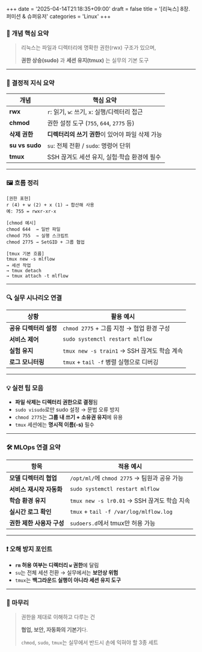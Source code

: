 +++
date = '2025-04-14T21:18:35+09:00'
draft = false
title = '[리눅스] 8장. 퍼미션 & 슈퍼유저'
categories = 'Linux'
+++

### 📌 개념 핵심 요약

> 리눅스는 파일과 디렉터리에 명확한 권한(rwx) 구조가 있으며,
> 
> 
> **권한 상승(sudo)** 과 **세션 유지(tmux)** 는 실무의 기본 도구
> 

---

### 🧠 결정적 지식 요약

| 개념 | 핵심 요약 |
| --- | --- |
| **rwx** | `r`: 읽기, `w`: 쓰기, `x`: 실행/디렉터리 접근 |
| **chmod** | 권한 설정 도구 (`755`, `644`, `2775` 등) |
| **삭제 권한** | **디렉터리의 쓰기 권한**이 있어야 파일 삭제 가능 |
| **su vs sudo** | `su`: 전체 전환 / `sudo`: 명령어 단위 |
| **tmux** | SSH 끊겨도 세션 유지, 실험·학습 환경에 필수 |

---

### 🖼️ 흐름 정리

```
[권한 표현]
r (4) + w (2) + x (1) → 합산해 사용
예: 755 = rwxr-xr-x

[chmod 예시]
chmod 644  → 일반 파일
chmod 755  → 실행 스크립트
chmod 2775 → SetGID + 그룹 협업

[tmux 기본 흐름]
tmux new -s mlflow
→ 세션 작업
→ tmux detach
→ tmux attach -t mlflow
```

---

### 🔍 실무 시나리오 연결

| 상황 | 활용 예시 |
| --- | --- |
| **공유 디렉터리 설정** | `chmod 2775` + 그룹 지정 → 협업 환경 구성 |
| **서비스 제어** | `sudo systemctl restart mlflow` |
| **실험 유지** | `tmux new -s train1` → SSH 끊겨도 학습 계속 |
| **로그 모니터링** | `tmux` + `tail -f` 병렬 실행으로 디버깅 |

---

### 💡 실전 팁 모음

- **파일 삭제는 디렉터리 권한으로 결정**됨
- `sudo visudo`로만 sudo 설정 → 문법 오류 방지
- `chmod 2775`는 **그룹 내 쓰기 + 소유권 유지**에 유용
- `tmux` 세션에는 **명시적 이름(-s)** 필수

---

### 🛠️ MLOps 연결 요약

| 항목 | 적용 예시 |
| --- | --- |
| **모델 디렉터리 협업** | `/opt/ml/`에 `chmod 2775` → 팀원과 공유 가능 |
| **서비스 재시작 자동화** | `sudo systemctl restart mlflow` |
| **학습 환경 유지** | `tmux new -s lr0.01` → SSH 끊겨도 학습 지속 |
| **실시간 로그 확인** | `tmux` + `tail -f /var/log/mlflow.log` |
| **권한 제한 사용자 구성** | `sudoers.d`에서 tmux만 허용 가능 |

---

### ❗ 오해 방지 포인트

- **`rm` 허용 여부는 디렉터리 `w` 권한**에 달림
- `su`는 전체 세션 전환 → 실무에서는 **보안상 위험**
- `tmux`는 **백그라운드 실행이 아니라 세션 유지 도구**

---

### 🏁 마무리

> 권한을 제대로 이해하고 다루는 건
> 
> 
> **협업, 보안, 자동화의 기본기**다.
> 
> `chmod`, `sudo`, `tmux`는 실무에서 반드시 손에 익혀야 할 3종 세트 
>
